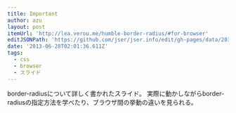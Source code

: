 ```yaml
---
title: Important
author: azu
layout: post
itemUrl: 'http://lea.verou.me/humble-border-radius/#for-browser'
editJSONPath: 'https://github.com/jser/jser.info/edit/gh-pages/data/2013/06/index.json'
date: '2013-06-28T02:01:36.611Z'
tags:
  - css
  - browser
  - スライド
---
```

border-radiusについて詳しく書かれたスライド。
実際に動かしながらborder-radiusの指定方法を学べたり、ブラウザ間の挙動の違いを見られる。
